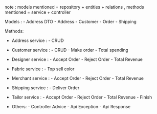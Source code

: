 note : models mentioned  = repository + entities + relations , methods mentioned = service + controller


  Models :
     - Address DTO
     - Address
     - Customer
     - Order
     - Shipping

  Methods:
 - Address service :
       - CRUD
 - Customer service :
       - CRUD
       - Make order
       - Total spending
 - Designer service :
       - Accept Order
       - Reject Order
       - Total Revenue
 - Fabric service :
       - Top sell color
 - Merchant service :
       - Accept Order
       - Reject Order
       - Total Revenue
 - Shipping service :
       - Deliver Order
 - Tailor service :
       - Accept Order
       - Reject Order
       - Total Revenue
       - Finish

 - Others:
       - Controller Advice
       - Api Exception
       - Api Response
